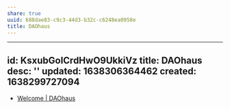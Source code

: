 ```yaml
---
share: true
uuid: 688dae83-c9c3-44d3-b32c-c6248ea0958e
title: DAOhaus
---
```

---
id: KsxubGoICrdHwO9UkkiVz
title: DAOhaus
desc: ''
updated: 1638306364462
created: 1638299727094
---

* [Welcome | DAOhaus](https://daohaus.club/docs/)